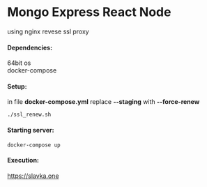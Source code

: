 # Mongo Express React Node 
using nginx revese ssl proxy

#### Dependencies:
  64bit os <br>
  docker-compose

#### Setup:
  in file **docker-compose.yml** replace **--staging** with **--force-renew** <br>
    
    ./ssl_renew.sh     
  
#### Starting server:
    docker-compose up
  
 #### Execution:
   https://slavka.one
